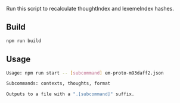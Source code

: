 Run this script to recalculate thoughtIndex and lexemeIndex hashes.

## Build

```sh
npm run build
```

## Usage

```sh
Usage: npm run start -- [subcommand] em-proto-m93daff2.json

Subcommands: contexts, thoughts, format

Outputs to a file with a ".[subcommand]" suffix.

```
